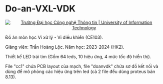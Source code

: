 # Do-an-VXL-VDK
<!-- Banner -->
<p align="center">
  <a href="https://www.uit.edu.vn/" title="Trường Đại học Công nghệ Thông tin" style="border: none;">
    <img src="https://i.imgur.com/WmMnSRt.png" alt="Trường Đại học Công nghệ Thông tin | University of Information Technology">
  </a>
</p>
Đồ án môn học Vi xử lý - Vi điều khiển (CE103).  </a>
</p>
Giảng viên: Trần Hoàng Lộc.  Năm học: 2023-2024 (HK2).  </a>
</p>
Thiết kế LED trái tim (Gồm 64 leds, 10 hiệu ứng, 4 mức tốc độ hiển thị).  </a>
</p>
File "cc1" chứa PCB layout của mạch, file "doanvdk" chứa sơ đồ kết nối và dùng để mô phỏng các hiệu ứng trên led (cả 2 file đều dùng proteus bản 8.13).  </a>
</p>
